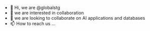 - 👋 Hi, we are @globalstg
- 👀 we are interested in collaboration 
- 🌱  we are looking to collaborate on AI applications and databases
- 📫 How to reach us ...

<!---
globalstg/globalstg is a ✨ special ✨ repository because its `README.md` (this file) appears on your GitHub profile.
You can click the Preview link to take a look at your changes.
--->
